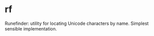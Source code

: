 # rf
Runefinder: utility for locating Unicode characters by name. Simplest sensible implementation.
